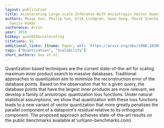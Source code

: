 ```yaml
---
layout: publication
title: Accelerating Large-scale Inference With Anisotropic Vector Quantization
authors: Ruiqi Guo, Philip Sun, Erik Lindgren, Quan Geng, David Simcha, Felix Chern,
  Sanjiv Kumar
conference: Arxiv
year: 2019
bibkey: guo2019accelerating
citations: 91
additional_links: [{name: Paper, url: 'https://arxiv.org/abs/1908.10396'}]
tags: ["Quantization", "Scalability"]
short_authors: Guo et al.
---
```

Quantization based techniques are the current state-of-the-art for scaling
maximum inner product search to massive databases. Traditional approaches to
quantization aim to minimize the reconstruction error of the database points.
Based on the observation that for a given query, the database points that have
the largest inner products are more relevant, we develop a family of
anisotropic quantization loss functions. Under natural statistical assumptions,
we show that quantization with these loss functions leads to a new variant of
vector quantization that more greatly penalizes the parallel component of a
datapoint's residual relative to its orthogonal component. The proposed
approach achieves state-of-the-art results on the public benchmarks available
at \url\{ann-benchmarks.com\}.